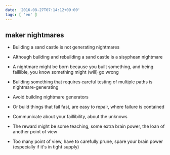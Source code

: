 ```yaml
---
date: '2016-08-27T07:14:12+09:00'
tags: [ 'en' ]
---
```


## maker nightmares

* Building a sand castle is not generating nightmares
* Although building and rebuilding a sand castle is a sisyphean nightmare
* A nightmare might be born because you built something, and being faillible, you know something might (will) go wrong

* Building something that requires careful testing of multiple paths is nightmare-generating

* Avoid building nightmare generators
* Or build things that fail fast, are easy to repair, where failure is contained
* Communicate about your faillibility, about the unknows
* The reward might be some teaching, some extra brain power, the loan of another point of view

* Too many point of view, have to carefully prune, spare your brain power (especially if it's in tight supply)

